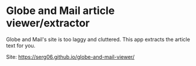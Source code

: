 # Globe and Mail article viewer/extractor

Globe and Mail's site is too laggy and cluttered. This app extracts the article text for you.

Site: https://serg06.github.io/globe-and-mail-viewer/

